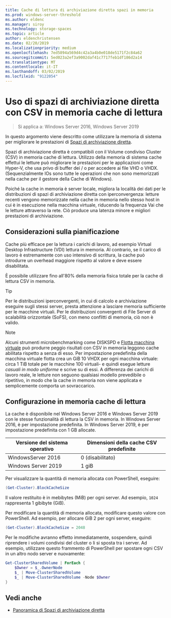 ```yaml
---
title: Cache di lettura di archiviazione diretta spazi in memoria
ms.prod: windows-server-threshold
ms.author: eldenc
ms.manager: siroy
ms.technology: storage-spaces
ms.topic: article
author: eldenchristensen
ms.date: 02/20/2019
ms.localizationpriority: medium
ms.openlocfilehash: 7ed5894a569d4c42a3a4b0e018de5171f2c84a62
ms.sourcegitcommit: 5ed023a2ef3a9002daf41c7717feb1df186d2a14
ms.translationtype: MT
ms.contentlocale: it-IT
ms.lasthandoff: 03/02/2019
ms.locfileid: "9122054"
---
```

# Uso di spazi di archiviazione diretta con CSV in memoria cache di lettura
> Si applica a: Windows Server 2016, Windows Server 2019

In questo argomento viene descritto come utilizzare la memoria di sistema per migliorare le prestazioni di [Spazi di archiviazione diretta](storage-spaces-direct-overview.md).

Spazi di archiviazione diretta è compatibili con il Volume condiviso Cluster (CSV) in memoria cache di lettura. Utilizzo della memoria di sistema cache effettui le letture può migliorare le prestazioni per le applicazioni come Hyper-V, che usa privo di buffer dei / o per accedere ai file VHD o VHDX. (Sequenzialmente IOs sono tutte le operazioni che non sono memorizzati nella cache per il gestore della Cache di Windows).

Poiché la cache in memoria è server locale, migliora la località dei dati per le distribuzioni di spazi di archiviazione diretta con iperconvergenza: letture recenti vengono memorizzate nella cache in memoria nello stesso host in cui è in esecuzione nella macchina virtuale, riducendo la frequenza Vai che le letture attraverso la rete. Ciò produce una latenza minore e migliori prestazioni di archiviazione.

## Considerazioni sulla pianificazione

Cache più efficace per la lettura i carichi di lavoro, ad esempio Virtual Desktop Infrastructure (VDI) lettura in memoria. Al contrario, se il carico di lavoro è estremamente con uso intensivo di scrittura, la cache può introdurre un overhead maggiore rispetto al valore e deve essere disabilitata.

È possibile utilizzare fino all'80% della memoria fisica totale per la cache di lettura CSV in memoria.

  > [!TIP]
  > Per le distribuzioni iperconvergenti, in cui di calcolo e archiviazione eseguire sugli stessi server, presta attenzione a lasciare memoria sufficiente per le macchine virtuali. Per le distribuzioni convergenti di File Server di scalabilità orizzontale (SoFS), con meno conflitti di memoria, ciò non è valido.

  > [!NOTE]
  > Alcuni strumenti microbenchmarking come DISKSPD e [Flotta macchina virtuale](https://github.com/Microsoft/diskspd/tree/master/Frameworks/VMFleet) può produrre peggio risultati con CSV in memoria leggono cache abilitata rispetto a senza di esso. Per impostazione predefinita della macchina virtuale flotta crea un GiB 10 VHDX per ogni macchina virtuale: circa 1 TiB totale per le macchine 100 virtuali- e quindi esegue letture *casuali in modo uniforme* e scrive su di essi. A differenza dei carichi di lavoro reale, le letture non seguono qualsiasi modello prevedibile o ripetitivo, in modo che la cache in memoria non viene applicata e semplicemente comporta un sovraccarico.

## Configurazione in memoria cache di lettura

La cache è disponibile nel Windows Server 2016 e Windows Server 2019 con le stesse funzionalità di lettura la CSV in memoria. In Windows Server 2016, è per impostazione predefinita. In Windows Server 2019, è per impostazione predefinita con 1 GB allocate.

| Versione del sistema operativo          | Dimensioni della cache CSV predefinite |
|---------------------|------------------------|
| WindowsServer 2016 | 0 (disabilitato)           |
| Windows Server 2019 | 1 giB                   |

Per visualizzare la quantità di memoria allocata con PowerShell, eseguire:

```PowerShell
(Get-Cluster).BlockCacheSize
```

Il valore restituito è in mebibytes (MiB) per ogni server. Ad esempio, `1024` rappresenta 1 gibibyte (GiB).

Per modificare la quantità di memoria allocata, modificare questo valore con PowerShell. Ad esempio, per allocare GiB 2 per ogni server, eseguire:

```PowerShell
(Get-Cluster).BlockCacheSize = 2048
```

Per le modifiche avranno effetto immediatamente, sospendere, quindi riprendere i volumi condivisi del cluster o li si sposta tra i server. Ad esempio, utilizzare questo frammento di PowerShell per spostare ogni CSV in un altro nodo server e nuovamente:

```PowerShell
Get-ClusterSharedVolume | ForEach {
    $Owner = $_.OwnerNode
    $_ | Move-ClusterSharedVolume
    $_ | Move-ClusterSharedVolume -Node $Owner
}
```

## Vedi anche

- [Panoramica di Spazi di archiviazione diretta](storage-spaces-direct-overview.md)
